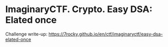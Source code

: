 # ImaginaryCTF. Crypto. Easy DSA: Elated once

Challenge write-up: https://7rocky.github.io/en/ctf/imaginaryctf/easy-dsa-elated-once

